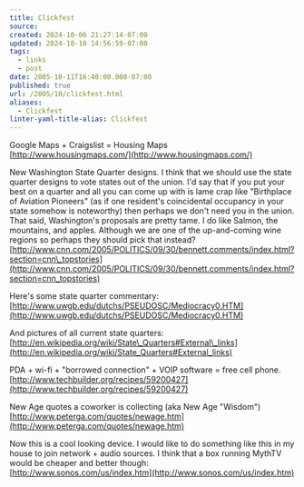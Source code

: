 ```yaml
---
title: Clickfest
source: 
created: 2024-10-06 21:27:14-07:00
updated: 2024-10-10 14:56:59-07:00
tags:
  - links
  - post
date: 2005-10-11T16:40:00.000-07:00
published: true
url: /2005/10/clickfest.html
aliases:
  - Clickfest
linter-yaml-title-alias: Clickfest
---
```



Google Maps + Craigslist = Housing Maps  
[http://www.housingmaps.com/](http://www.housingmaps.com/)  
  
New Washington State Quarter designs. I think that we should use the state quarter designs to vote states out of the union. I'd say that if you put your best on a quarter and all you can come up with is lame crap like "Birthplace of Aviation Pioneers" (as if one resident's coincidental occupancy in your state somehow is noteworthy) then perhaps we don't need you in the union. That said, Washington's proposals are pretty tame. I do like Salmon, the mountains, and apples. Although we are one of the up-and-coming wine regions so perhaps they should pick that instead?  
[http://www.cnn.com/2005/POLITICS/09/30/bennett.comments/index.html?section=cnn\_topstories](http://www.cnn.com/2005/POLITICS/09/30/bennett.comments/index.html?section=cnn_topstories)  
  
Here's some state quarter commentary:  
[http://www.uwgb.edu/dutchs/PSEUDOSC/Mediocracy0.HTM](http://www.uwgb.edu/dutchs/PSEUDOSC/Mediocracy0.HTM)  
  
And pictures of all current state quarters:  
[http://en.wikipedia.org/wiki/State\_Quarters#External\_links](http://en.wikipedia.org/wiki/State_Quarters#External_links)  
  
PDA + wi-fi + "borrowed connection" + VOIP software = free cell phone.  
[http://www.techbuilder.org/recipes/59200427](http://www.techbuilder.org/recipes/59200427)  
  
New Age quotes a coworker is collecting (aka New Age "Wisdom")  
[http://www.peterga.com/quotes/newage.htm](http://www.peterga.com/quotes/newage.htm)  
  
Now this is a cool looking device. I would like to do something like this in my house to join network + audio sources. I think that a box running MythTV would be cheaper and better though:  
[http://www.sonos.com/us/index.htm](http://www.sonos.com/us/index.htm)